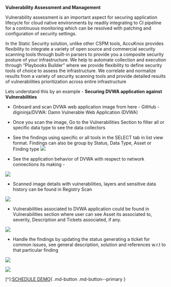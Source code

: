 **Vulnerability Assessment and Management**

Vulnerability assessment is an important aspect for securing application lifecycle for cloud native environments by readily integrating to CI pipeline for a continuous monitoring which can be resolved with patching and configuration of security settings.

In the Static Security solution, unlike other CSPM tools, AccuKnox provides flexibility to integrate a variety of open source and commercial security scanning tools through built-in parsers to provide you a composite security posture of your infrastructure. We help to automate collection and execution through “Playbooks Builder” where we provide flexibility to define security tools of choice to assess the infrastructure. We correlate and normalize results from a variety of security scanning tools and provide detailed results of vulnerabilities prioritization across entire infrastructure

Lets understand this by an example - **Securing DVWA application against Vulnerabilities**

 + Onboard and scan DVWA web application image from here - GitHub - digininja/DVWA: Damn Vulnerable Web Application (DVWA) 

 + Once you scan the image, Go to the Vulnerabilities Section to filter all or specific data type to see the data collectors

 + See the findings using specific or all tools in the SELECT tab in list view format. Findings can also be group by Status, Data Type, Asset or Finding type
![](/use-cases/images/vulnerability-1.png)

 + See the application behavior of DVWA with respect to network connections its making -

![](/use-cases/images/vulnerability-2.png)

 +  Scanned image details with vulnerabilities, layers and sensitive data history can be found in Registry Scan

![](/use-cases/images/vulnerability-3.png)

 + Vulnerabilities associated to DVWA application could be found in Vulnerabilities section where user can see Asset its associated to, severity, Description and Tickets associated, if any.

 ![](/use-cases/images/vulnerability-4.png)

 + Handle the findings by updating the status generating a ticket for common issues, see general description, solution and references w.r.t to that particular finding

 ![](/use-cases/images/vulnerability-5.png)

 

 ![](/use-cases/images/vulnerability-6.png)

 [^]:[SCHEDULE DEMO](https://www.accuknox.com/contact-us){ .md-button .md-button--primary }